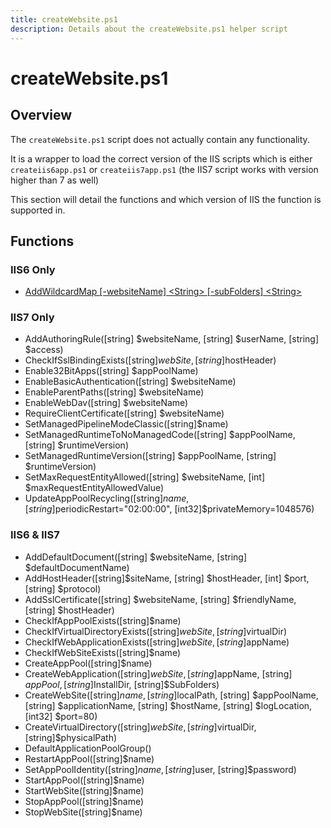 ```yaml
---
title: createWebsite.ps1
description: Details about the createWebsite.ps1 helper script
---
```


# createWebsite.ps1

## Overview

The `createWebsite.ps1` script does not actually contain any functionality.

It is a wrapper to load the correct version of the IIS scripts which is either `createiis6app.ps1` or `createiis7app.ps1` (the IIS7 script works with version higher than 7 as well)

This section will detail the functions and which version of IIS the function is supported in.

## Functions

### IIS6 Only

* [AddWildcardMap [-websiteName] &lt;String&gt; [-subFolders]  &lt;String&gt;](add-wildcard-map)

### IIS7 Only

* AddAuthoringRule([string] $websiteName, [string] $userName, [string] $access)
* CheckIfSslBindingExists([string]$webSite, [string]$hostHeader)
* Enable32BitApps([string] $appPoolName)
* EnableBasicAuthentication([string] $websiteName)
* EnableParentPaths([string] $websiteName)
* EnableWebDav([string] $websiteName)
* RequireClientCertificate([string] $websiteName)
* SetManagedPipelineModeClassic([string]$name)
* SetManagedRuntimeToNoManagedCode([string] $appPoolName, [string] $runtimeVersion)
* SetManagedRuntimeVersion([string] $appPoolName, [string] $runtimeVersion)
* SetMaxRequestEntityAllowed([string] $websiteName, [int] $maxRequestEntityAllowedValue)
* UpdateAppPoolRecycling([string]$name, [string]$periodicRestart="02:00:00", [int32]$privateMemory=1048576)

### IIS6 & IIS7

* AddDefaultDocument([string] $websiteName, [string] $defaultDocumentName)
* AddHostHeader([string]$siteName, [string] $hostHeader, [int] $port, [string] $protocol)
* AddSslCertificate([string] $websiteName, [string] $friendlyName, [string] $hostHeader)
* CheckIfAppPoolExists([string]$name)
* CheckIfVirtualDirectoryExists([string]$webSite, [string]$virtualDir)
* CheckIfWebApplicationExists([string]$webSite, [string]$appName)
* CheckIfWebSiteExists([string]$name)
* CreateAppPool([string]$name)
* CreateWebApplication([string]$webSite, [string]$appName, [string] $appPool, [string]$InstallDir, [string]$SubFolders)
* CreateWebSite([string]$name, [string]$localPath, [string] $appPoolName, [string] $applicationName, [string] $hostName, [string] $logLocation, [int32] $port=80)
* CreateVirtualDirectory([string]$webSite, [string]$virtualDir, [string]$physicalPath)
* DefaultApplicationPoolGroup()
* RestartAppPool([string]$name)
* SetAppPoolIdentity([string]$name, [string]$user, [string]$password)
* StartAppPool([string]$name)
* StartWebSite([string]$name)
* StopAppPool([string]$name)
* StopWebSite([string]$name)
